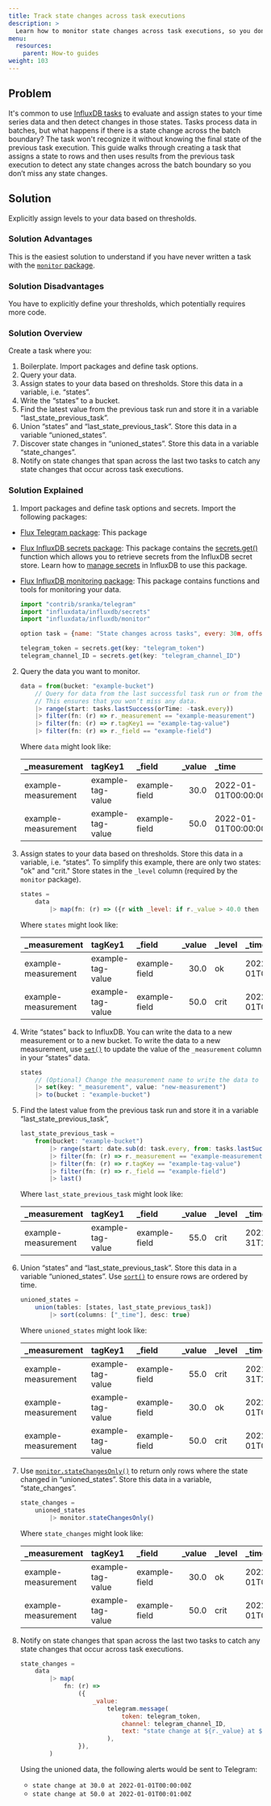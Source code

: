 ```yaml
---
title: Track state changes across task executions
description: >
  Learn how to monitor state changes across task executions, so you don't miss changes across subsequent task runs. 
menu:
  resources:
    parent: How-to guides
weight: 103
---
```


## Problem

It's common to use [InfluxDB tasks](/influxdb/cloud/process-data/) to evaluate and assign states to your time series data and then detect changes in those states. Tasks process data in batches, but what happens if there is a state change across the batch boundary? The task won't recognize it without knowing the final state of the previous task execution. This guide walks through creating a task that assigns a state to rows and then uses results from the previous task execution to detect any state changes across the batch boundary so you don’t miss any state changes.

## Solution 

Explicitly assign levels to your data based on thresholds.

### Solution Advantages
This is the easiest solution to understand if you have never written a task with the [`monitor` package](/flux/v0/stdlib/influxdata/influxdb/monitor/). 

### Solution Disadvantages
You have to explicitly define your thresholds, which potentially requires more code.

### Solution Overview
Create a task where you:

1. Boilerplate. Import packages and define task options. 
2. Query your data.
3. Assign states to your data based on thresholds. Store this data in a variable, i.e. “states”.
4. Write the “states” to a bucket.
5. Find the latest value from the previous task run and store it in a variable “last_state_previous_task”.
6. Union “states” and “last_state_previous_task”. Store this data in a variable “unioned_states”.
7. Discover state changes in “unioned_states”. Store this data in a variable “state_changes”.
8. Notify on state changes that span across the last two tasks to catch any state changes that occur across task executions.  

### Solution Explained
1. Import packages and define task options and secrets. Import the following packages:
  - [Flux Telegram package](/flux/v0/stdlib/contrib/sranka/telegram/): This package 
  - [Flux InfluxDB secrets package](/flux/v0/stdlib/influxdata/influxdb/secrets/): This package contains the [secrets.get()](/flux/v0/stdlib/influxdata/influxdb/secrets/get/) function which allows you to retrieve secrets from the InfluxDB secret store. Learn how to [manage secrets](/influxdb/v2/admin/secrets/) in InfluxDB to use this package.    
  - [Flux InfluxDB monitoring package](https://docs.influxdata.com/flux/v0/stdlib/influxdata/influxdb/monitor/): This package contains functions and tools for monitoring your data.  
  

    ```js
    import "contrib/sranka/telegram"
    import "influxdata/influxdb/secrets"
    import "influxdata/influxdb/monitor"

    option task = {name: "State changes across tasks", every: 30m, offset: 5m}

    telegram_token = secrets.get(key: "telegram_token")
    telegram_channel_ID = secrets.get(key: "telegram_channel_ID")
    ```

2. Query the data you want to monitor.

    ```js
    data = from(bucket: "example-bucket")
        // Query for data from the last successful task run or from the 1 every duration ago.
        // This ensures that you won’t miss any data.
        |> range(start: tasks.lastSuccess(orTime: -task.every))
        |> filter(fn: (r) => r._measurement == "example-measurement")
        |> filter(fn: (r) => r.tagKey1 == "example-tag-value")
        |> filter(fn: (r) => r._field == "example-field")
    ```

    Where `data` might look like:

    | _measurement        | tagKey1           | _field        | _value | _time                |
    | :------------------ | :---------------- | :------------ | -----: | :------------------- |
    | example-measurement | example-tag-value | example-field |   30.0 | 2022-01-01T00:00:00Z |
    | example-measurement | example-tag-value | example-field |   50.0 | 2022-01-01T00:00:00Z |


3. Assign states to your data based on thresholds. Store this data in a variable, i.e. “states”. To simplify this example, there are only two states: "ok" and "crit." Store states in the `_level` column (required by the `monitor` package). 

    ```js
    states =
        data
            |> map(fn: (r) => ({r with _level: if r._value > 40.0 then "crit" else "ok"}))
    ```

    Where `states` might look like: 

    | _measurement        | tagKey1           | _field        | _value | _level | _time                |
    | :------------------ | :---------------- | :------------ | -----: | :----- | :------------------- |
    | example-measurement | example-tag-value | example-field |   30.0 | ok     | 2022-01-01T00:00:00Z |
    | example-measurement | example-tag-value | example-field |   50.0 | crit   | 2022-01-01T00:01:00Z |


4. Write “states” back to InfluxDB. You can write the data to a new measurement or to a new bucket. To write the data to a new measurement, use [`set()`](/flux/v0/stdlib/universe/set/) to update the value of the `_measurement` column in your “states” data. 

    ```js
    states
        // (Optional) Change the measurement name to write the data to a new measurement
        |> set(key: "_measurement", value: "new-measurement")
        |> to(bucket : "example-bucket") 
    ```

5. Find the latest value from the previous task run and store it in a variable “last_state_previous_task”,

    ```js
    last_state_previous_task =
        from(bucket: "example-bucket")
            |> range(start: date.sub(d: task.every, from: tasks.lastSuccess(orTime: -task.every))
            |> filter(fn: (r) => r._measurement == "example-measurement")
            |> filter(fn: (r) => r.tagKey == "example-tag-value")
            |> filter(fn: (r) => r._field == "example-field")
            |> last() 
    ```

    Where `last_state_previous_task` might look like: 

    | _measurement        | tagKey1           | _field        | _value | _level | _time                |
    | :------------------ | :---------------- | :------------ | -----: | :----- | :------------------- |
    | example-measurement | example-tag-value | example-field |   55.0 | crit   | 2021-12-31T23:59:00Z |

6. Union “states” and “last_state_previous_task”. Store this data in a variable “unioned_states”. Use [`sort()`](/flux/v0/stdlib/universe/sort/) to ensure rows are ordered by time.

    ```js
    unioned_states =
        union(tables: [states, last_state_previous_task])
            |> sort(columns: ["_time"], desc: true)
    ```

    Where `unioned_states` might look like: 

    | _measurement        | tagKey1           | _field        | _value | _level | _time                |
    | :------------------ | :---------------- | :------------ | -----: | :----- | :------------------- |
    | example-measurement | example-tag-value | example-field |   55.0 | crit   | 2021-12-31T23:59:00Z |
    | example-measurement | example-tag-value | example-field |   30.0 | ok     | 2022-01-01T00:00:00Z |
    | example-measurement | example-tag-value | example-field |   50.0 | crit   | 2022-01-01T00:01:00Z |

7. Use [`monitor.stateChangesOnly()`](/flux/v0/stdlib/influxdata/influxdb/monitor/statechangesonly/) to return only rows where the state changed in “unioned_states”. Store this data in a variable, “state_changes”.

    ```js
    state_changes =
        unioned_states 
            |> monitor.stateChangesOnly()
    ```

    Where `state_changes` might look like:

    | _measurement        | tagKey1           | _field        | _value | _level | _time                |
    | :------------------ | :---------------- | :------------ | -----: | :----- | :------------------- |
    | example-measurement | example-tag-value | example-field |   30.0 | ok     | 2022-01-01T00:00:00Z |
    | example-measurement | example-tag-value | example-field |   50.0 | crit   | 2022-01-01T00:01:00Z |

8.  Notify on state changes that span across the last two tasks to catch any state changes that occur across task executions.  

    ```js
    state_changes =
        data
            |> map(
                fn: (r) =>
                    ({
                        _value:
                            telegram.message(
                                token: telegram_token,
                                channel: telegram_channel_ID,
                                text: "state change at ${r._value} at ${r._time}",
                            ),
                    }),
            )
    ```

    Using the unioned data, the following alerts would be sent to Telegram: 
    
    - `state change at 30.0 at 2022-01-01T00:00:00Z`
    - `state change at 50.0 at 2022-01-01T00:01:00Z`
